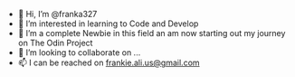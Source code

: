 - 👋 Hi, I’m @franka327
- 👀 I’m interested in learning to Code and Develop
- 🌱 I’m a complete Newbie in this field an am now starting out my journey on The Odin Project
- 💞️ I’m looking to collaborate on ...
- 📫 I can be reached on frankie.ali.us@gmail.com

<!---
franka327/franka327 is a ✨ special ✨ repository because its `README.md` (this file) appears on your GitHub profile.
You can click the Preview link to take a look at your changes.
--->
